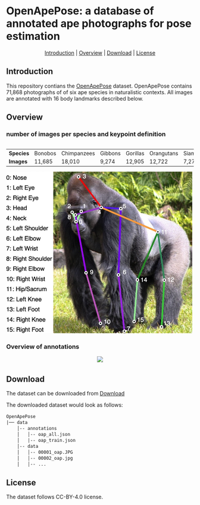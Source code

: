 <h1 align="left">OpenApePose: a database of annotated ape photographs for pose estimation
</h1> 

<p align="center">
  <a href="#introduction">Introduction</a> |
  <a href="#Overview">Overview</a> |
  <a href="#download">Download</a> |
  <a href="#license">License</a> 
</p>

## Introduction

<p align="left">This repository contians the <a href='https://www.biorxiv.org/'>OpenApePose</a> dataset. OpenApePose contains 71,868 photographs of of six ape species in naturalistic contexts. All images are annotated with 16 body landmarks described below. </p>

## Overview

### number of images per species and keypoint definition

<p>
<table div align=left>
  
<tbody>
  <tr>
    <td><b>Species</b></td>
    <td>Bonobos</td>
    <td>Chimpanzees</td>
    <td>Gibbons</td>
    <td>Gorillas</td>
    <td>Orangutans</td>
    <td>Siamangs</td>
  </tr>
  <tr>
    <td><b>Images</b></td>
    <td>11,685</td>
    <td>18,010</td>
    <td>9,274</td>
    <td>12,905</td>
    <td>12,722</td>
    <td>7,272</td>
</tbody>
</table>
<img src="overview_images/keypoints.jpg" width="500">
</p>



### Overview of annotations
<p align="center">
<img src="overview_images/collage.png" width="1300">
</p>



## Download

The dataset can be downloaded from <a href='#download'>Download</a> 

The downloaded dataset would look as follows:

```text
OpenApePose
|── data
    │-- annotations
    │   │-- oap_all.json
    │   |-- oap_train.json
    │-- data
    │   │-- 00001_oap.JPG
    │   │-- 00002_oap.jpg
    │   │-- ...

```


## License

The dataset follows CC-BY-4.0 license.
